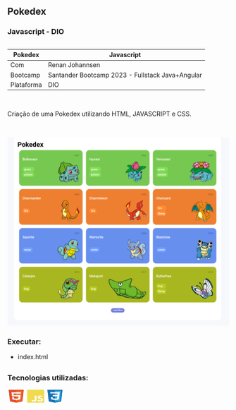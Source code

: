 ## Pokedex
### Javascript - DIO

##

| Pokedex | Javascript |
|--|--|
| Com | Renan Johannsen |
| Bootcamp | Santander Bootcamp 2023 - Fullstack Java+Angular |
| Plataforma | DIO |

<br>

Criação de uma Pokedex utilizando HTML, JAVASCRIPT e CSS.

<br>

![pokedex](/assets/images/image.png)
### Executar:

- index.html

##
### Tecnologias utilizadas:

<div>
   <img align="center" alt="diva-HTML" height="30" width="40" src="https://raw.githubusercontent.com/devicons/devicon/master/icons/html5/html5-original.svg">
   <img align="center" alt="Javascript" height="30" width="40" src="https://raw.githubusercontent.com/devicons/devicon/master/icons/javascript/javascript-plain.svg" />
   <img align="center" alt="CSS" height="30" width="40" src="https://raw.githubusercontent.com/devicons/devicon/master/icons/css3/css3-original.svg">
</div>

##